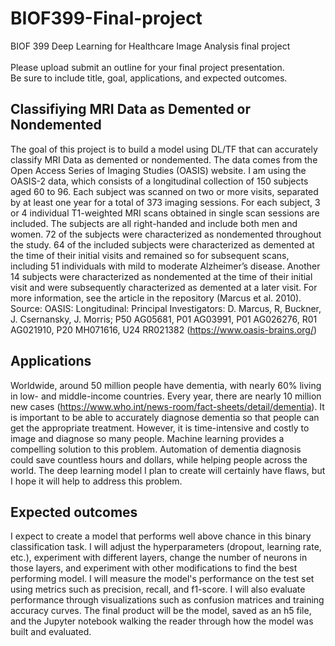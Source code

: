 # BIOF399-Final-project
BIOF 399 Deep Learning for Healthcare Image Analysis final project <br>
<br>
Please upload submit an outline for your final project presentation. <br>
Be sure to include title, goal, applications, and expected outcomes.

## Classifiying MRI Data as Demented or Nondemented

The goal of this project is to build a model using DL/TF that can accurately classify MRI Data as demented or nondemented. The data comes from the Open Access Series of Imaging Studies (OASIS) website. I am using the OASIS-2 data, which consists of a longitudinal collection of 150 subjects aged 60 to 96. Each subject was scanned on two or more visits, separated by at least one year for a total of 373 imaging sessions. For each subject, 3 or 4 individual T1-weighted MRI scans obtained in single scan sessions are included. The subjects are all right-handed and include both men and women. 72 of the subjects were characterized as nondemented throughout the study. 64 of the included subjects were characterized as demented at the time of their initial visits and remained so for subsequent scans, including 51 individuals with mild to moderate Alzheimer’s disease. Another 14 subjects were characterized as nondemented at the time of their initial visit and were subsequently characterized as demented at a later visit. For more information, see the article in the repository (Marcus et al. 2010). <br>
Source: OASIS: Longitudinal: Principal Investigators: D. Marcus, R, Buckner, J. Csernansky, J. Morris; P50 AG05681, P01 AG03991, P01 AG026276, R01 AG021910, P20 MH071616, U24 RR021382 (https://www.oasis-brains.org/) 

## Applications

Worldwide, around 50 million people have dementia, with nearly 60% living in low- and middle-income countries. Every year, there are nearly 10 million new cases (https://www.who.int/news-room/fact-sheets/detail/dementia). It is important to be able to accurately diagnose dementia so that people can get the appropriate treatment. However, it is time-intensive and costly to image and diagnose so many people. Machine learning provides a compelling solution to this problem. Automation of dementia diagnosis could save countless hours and dollars, while helping people across the world. The deep learning model I plan to create will certainly have flaws, but I hope it will help to address this problem.

## Expected outcomes

I expect to create a model that performs well above chance in this binary classification task. I will adjust the hyperparameters (dropout, learning rate, etc.), experiment with different layers, change the number of neurons in those layers, and experiment with other modifications to find the best performing model. I will measure the model's performance on the test set using metrics such as precision, recall, and f1-score. I will also evaluate performance through visualizations such as confusion matrices and training accuracy curves. The final product will be the model, saved as an h5 file, and the Jupyter notebook walking the reader through how the model was built and evaluated. 